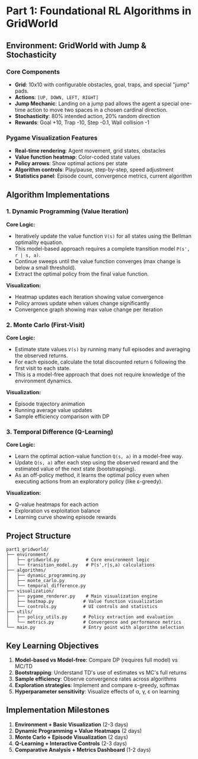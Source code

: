 # Part 1: Foundational RL Algorithms in GridWorld

## Environment: GridWorld with Jump & Stochasticity

### Core Components
- **Grid**: 10x10 with configurable obstacles, goal, traps, and special "jump" pads.
- **Actions**: `[UP, DOWN, LEFT, RIGHT]`
- **Jump Mechanic**: Landing on a jump pad allows the agent a special one-time action to move two spaces in a chosen cardinal direction.
- **Stochasticity**: 80% intended action, 20% random direction
- **Rewards**: Goal +10, Trap -10, Step -0.1, Wall collision -1

### Pygame Visualization Features
- **Real-time rendering**: Agent movement, grid states, obstacles
- **Value function heatmap**: Color-coded state values
- **Policy arrows**: Show optimal actions per state
- **Algorithm controls**: Play/pause, step-by-step, speed adjustment
- **Statistics panel**: Episode count, convergence metrics, current algorithm

## Algorithm Implementations

### 1. Dynamic Programming (Value Iteration)
**Core Logic:**
- Iteratively update the value function `V(s)` for all states using the Bellman optimality equation.
- This model-based approach requires a complete transition model `P(s', r | s, a)`.
- Continue sweeps until the value function converges (max change is below a small threshold).
- Extract the optimal policy from the final value function.

**Visualization:**
- Heatmap updates each iteration showing value convergence
- Policy arrows update when values change significantly
- Convergence graph showing max value change per iteration

### 2. Monte Carlo (First-Visit)
**Core Logic:**
- Estimate state values `V(s)` by running many full episodes and averaging the observed returns.
- For each episode, calculate the total discounted return `G` following the first visit to each state.
- This is a model-free approach that does not require knowledge of the environment dynamics.

**Visualization:**
- Episode trajectory animation
- Running average value updates
- Sample efficiency comparison with DP

### 3. Temporal Difference (Q-Learning)
**Core Logic:**
- Learn the optimal action-value function `Q(s, a)` in a model-free way.
- Update `Q(s, a)` after each step using the observed reward and the estimated value of the next state (bootstrapping).
- As an off-policy method, it learns the optimal policy even when executing actions from an exploratory policy (like ε-greedy).

**Visualization:**
- Q-value heatmaps for each action
- Exploration vs exploitation balance
- Learning curve showing episode rewards

## Project Structure
```
part1_gridworld/
├── environment/
│   ├── gridworld.py          # Core environment logic
│   └── transition_model.py   # P(s',r|s,a) calculations
├── algorithms/
│   ├── dynamic_programming.py
│   ├── monte_carlo.py
│   └── temporal_difference.py
├── visualization/
│   ├── pygame_renderer.py    # Main visualization engine
│   ├── heatmap.py           # Value function visualization
│   └── controls.py          # UI controls and statistics
├── utils/
│   ├── policy_utils.py      # Policy extraction and evaluation
│   └── metrics.py           # Convergence and performance metrics
└── main.py                  # Entry point with algorithm selection
```

## Key Learning Objectives
1. **Model-based vs Model-free**: Compare DP (requires full model) vs MC/TD
2. **Bootstrapping**: Understand TD's use of estimates vs MC's full returns
3. **Sample efficiency**: Observe convergence rates across algorithms
4. **Exploration strategies**: Implement and compare ε-greedy, softmax
5. **Hyperparameter sensitivity**: Visualize effects of α, γ, ε on learning

## Implementation Milestones
1. **Environment + Basic Visualization** (2-3 days)
2. **Dynamic Programming + Value Heatmaps** (2 days)
3. **Monte Carlo + Episode Visualization** (2 days)
4. **Q-Learning + Interactive Controls** (2-3 days)
5. **Comparative Analysis + Metrics Dashboard** (1-2 days)
